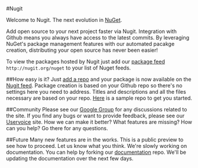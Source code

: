 #Nugit

Welcome to Nugit. The next evolution in [NuGet](http://nuget.org).

Add open source to your next project faster via Nugit. 
Integration with Github means you always have access to the latest commits. 
By leveraging NuGet's package management features with our automated pacakge creation, distributing your open source has never been easier!

To view the packages hosted by Nugit just add our [package feed](/help/add-feed) `http://nugit.org/nuget` to your list of Nuget feeds.

##How easy is it?
Just [add a repo](/user/repos) and your package is now available on the [Nugit feed](/help/add-feed).
Package creation is based on your Github repo so there's no settings here you need to address.
Titles and descriptions and all the files necessary are based on your repo. 
[Here](http://github.com/Buildstarted/Nugit-Sample-Project) is a sample repo to get you started.

##Community
Please see our [Google Group](http://groups.google.com/group/nugit/) for any discussions related to the site.
If you find any bugs or want to provide feedback, please see our [Uservoice](https://Nugit.uservoice.com/) site.
How we can make it better? 
What features are missing? 
How can you help? 
Go there for any questions.

##Future
Many new features are in the works. 
This is a public preview to see how to proceed. 
Let us know what you think. 
We're slowly working on documentation. 
You can help by forking our [documentation](https://github.com/Buildstarted/Nugit-Documentation) repo.
We'll be updating the documentation over the next few days.